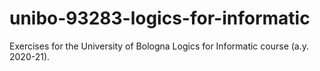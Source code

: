 # unibo-93283-logics-for-informatic
Exercises for the University of Bologna Logics for Informatic course (a.y. 2020-21).
